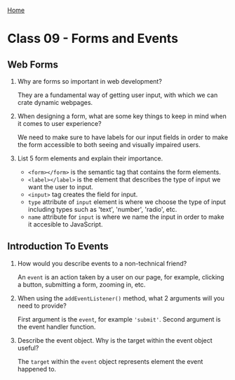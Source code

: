 [Home](/README.md)

# Class 09 - Forms and Events

## Web Forms

1. Why are forms so important in web development?

    They are a fundamental way of getting user input, with which we can crate dynamic webpages.

2. When designing a form, what are some key things to keep in mind when it comes to user experience?

    We need to make sure to have labels for our input fields in order to make the form accessible to both seeing and visually impaired users.

3. List 5 form elements and explain their importance.

    - `<form></form>` is the semantic tag that contains the form elements.
    - `<label></label>` is the element that describes the type of input we want the user to input.
    - `<input>` tag creates the field for input.
    - `type` attribute of `input` element is where we choose the type of input including types such as 'text', 'number', 'radio', etc. 
    - `name` attribute for `input` is where we name the input in order to make it accesible to JavaScript.

## Introduction To Events

1. How would you describe events to a non-technical friend?

    An `event` is an action taken by a user on our page, for example, clicking a button, submitting a form, zooming in, etc.

2. When using the `addEventListener()` method, what 2 arguments will you need to provide?

    First argument is the `event`, for example `'submit'`.
    Second argument is the event handler function.

3. Describe the event object. Why is the target within the event object useful?

    The `target` within the `event` object represents element the event happened to.
